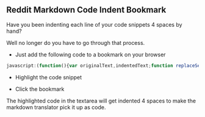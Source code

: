 ## Reddit Markdown Code Indent Bookmark


Have you been indenting each line of your code snippets 4 spaces by hand?

Well no longer do you have to go through that process.

-   Just add the following code to a bookmark on your browser

```javascript
javascript:(function(){var originalText,indentedText;function replaceSelectedText(originalText,replacementText){var textArea,originalString,newString;textArea=$(".usertext-edit > div > textarea");originalString=textArea.val();newString=originalString.replace(originalText,replacementText);textArea.val(newString)}function getSelectedText(){return window.getSelection().toString()}function addIndentToCharacter(character,i){if(i===0){return"    "+character}if(character.match(/\r/)||character.match(/\n/)){return character+"    "}return character}function addIndentation(text){var arrText,indentedText;arrText=text.split("");indentedText=arrText.map(addIndentToCharacter);return indentedText.join("")}originalText=getSelectedText();indentedText=addIndentation(originalText);replaceSelectedText(originalText,indentedText)})();
```

-   Highlight the code snippet

-   Click the bookmark

The highlighted code in the textarea will get indented 4 spaces to make the markdown translator pick it up as code.